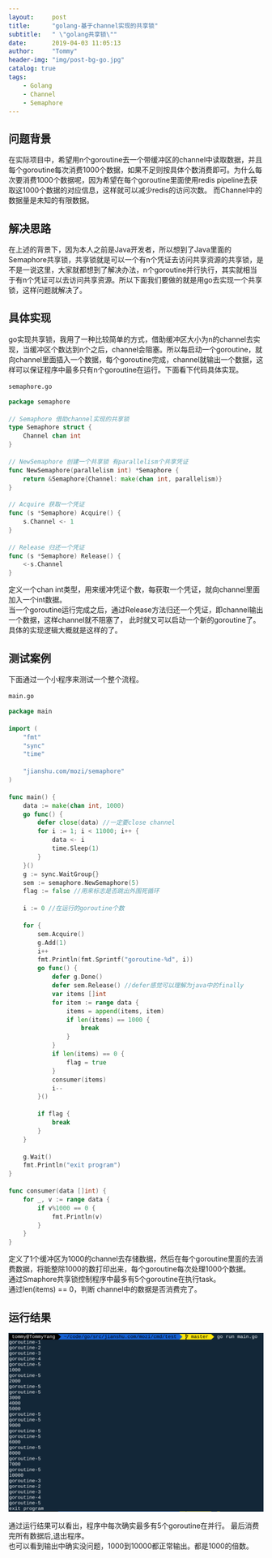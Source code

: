 ```yaml
---
layout:     post
title:      "golang-基于channel实现的共享锁"
subtitle:   " \"golang共享锁\""
date:       2019-04-03 11:05:13
author:     "Tommy"
header-img: "img/post-bg-go.jpg"
catalog: true
tags:
    - Golang
    - Channel
    - Semaphore
---
```


## 问题背景
在实际项目中，希望用n个goroutine去一个带缓冲区的channel中读取数据，并且每个goroutine每次消费1000个数据，如果不足则按具体个数消费即可。为什么每次要消费1000个数据呢，因为希望在每个goroutine里面使用redis pipeline去获取这1000个数据的对应信息，这样就可以减少redis的访问次数。 而Channel中的数据量是未知的有限数据。

## 解决思路
在上述的背景下，因为本人之前是Java开发者，所以想到了Java里面的Semaphore共享锁，共享锁就是可以一个有n个凭证去访问共享资源的共享锁，是不是一说这里，大家就都想到了解决办法，n个goroutine并行执行，其实就相当于有n个凭证可以去访问共享资源。所以下面我们要做的就是用go去实现一个共享锁，这样问题就解决了。 

## 具体实现
go实现共享锁，我用了一种比较简单的方式，借助缓冲区大小为n的channel去实现，当缓冲区个数达到n个之后，channel会阻塞。所以每启动一个goroutine，就向channel里面插入一个数据，每个goroutine完成，channel就输出一个数据，这样可以保证程序中最多只有n个goroutine在运行。下面看下代码具体实现。<br/>

`semaphore.go`

``` go
package semaphore

// Semaphore 借助channel实现的共享锁
type Semaphore struct {
	Channel chan int
}

// NewSemaphore 创建一个共享锁 有parallelism个共享凭证
func NewSemaphore(parallelism int) *Semaphore {
	return &Semaphore{Channel: make(chan int, parallelism)}
}

// Acquire 获取一个凭证
func (s *Semaphore) Acquire() {
	s.Channel <- 1
}

// Release 归还一个凭证
func (s *Semaphore) Release() {
	<-s.Channel
}
```

定义一个chan int类型，用来缓冲凭证个数，每获取一个凭证，就向channel里面加入一个int数据。<br/>
当一个goroutine运行完成之后，通过Release方法归还一个凭证，即channel输出一个数据，这样channel就不阻塞了，
此时就又可以启动一个新的goroutine了。具体的实现逻辑大概就是这样的了。

## 测试案例
下面通过一个小程序来测试一个整个流程。<br/>

`main.go`

``` go
package main

import (
	"fmt"
	"sync"
	"time"

	"jianshu.com/mozi/semaphore"
)

func main() {
	data := make(chan int, 1000)
	go func() {
		defer close(data) //一定要close channel
		for i := 1; i < 11000; i++ {
			data <- i
			time.Sleep(1)
		}
	}()
	g := sync.WaitGroup{}
	sem := semaphore.NewSemaphore(5)
	flag := false //用来标志是否跳出外围死循环

	i := 0 //在运行的goroutine个数

	for {
		sem.Acquire()
		g.Add(1)
		i++
		fmt.Println(fmt.Sprintf("goroutine-%d", i))
		go func() {
			defer g.Done()
			defer sem.Release() //defer感觉可以理解为java中的finally
			var items []int
			for item := range data {
				items = append(items, item)
				if len(items) == 1000 {
					break
				}
			}
			if len(items) == 0 {
				flag = true
			}
			consumer(items)
			i--
		}()

		if flag {
			break
		}
	}

	g.Wait()
	fmt.Println("exit program")
}

func consumer(data []int) {
	for _, v := range data {
		if v%1000 == 0 {
			fmt.Println(v)
		}
	}
}
```

定义了1个缓冲区为1000的channel去存储数据，然后在每个goroutine里面的去消费数据，将能整除1000的数打印出来，每个goroutine每次处理1000个数据。<br/>
通过Smaphore共享锁控制程序中最多有5个goroutine在执行task。<br/>
通过len(items) == 0，判断 channel中的数据是否消费完了。

## 运行结果
<img src = "/img/golang/semaphore-go.png">

通过运行结果可以看出，程序中每次确实最多有5个goroutine在并行。 最后消费完所有数据后,退出程序。<br/>
也可以看到输出中确实没问题，1000到10000都正常输出。都是1000的倍数。